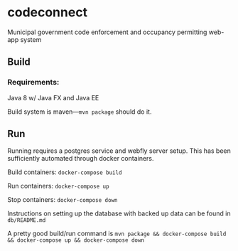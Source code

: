 # codeconnect
Municipal government code enforcement and occupancy permitting web-app system


## Build
### Requirements:
Java 8 w/ Java FX and Java EE

Build system is maven—`mvn package` should do it.

## Run
Running requires a postgres service and webfly server setup. This has been sufficiently automated through docker containers.

Build containers: `docker-compose build`

Run containers: `docker-compose up`

Stop containers: `docker-compose down`

Instructions on setting up the database with backed up data can be found in `db/README.md`

A pretty good build/run command is `mvn package && docker-compose build && docker-compose up && docker-compose down`
